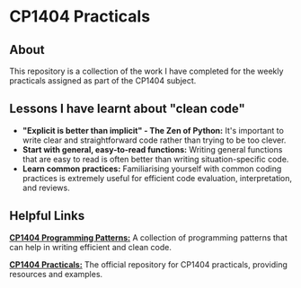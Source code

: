 # CP1404 Practicals

## About

This repository is a collection of the work I have completed for the weekly practicals assigned as part of the CP1404
subject.

## Lessons I have learnt about "clean code"

- **"Explicit is better than implicit" - The Zen of Python:** It's important to write clear and straightforward code
  rather than trying to be too clever.
- **Start with general, easy-to-read functions:** Writing general functions that are easy to read is often better than
  writing situation-specific code.
- **Learn common practices:** Familiarising yourself with common coding practices is extremely useful for efficient code
  evaluation, interpretation, and reviews.

## Helpful Links

[**CP1404 Programming Patterns:**](https://github.com/CP1404/Starter/wiki/Programming-Patterns) A collection of
programming patterns that can help in writing efficient and clean code.

[**CP1404 Practicals:**](https://github.com/CP1404/Practicals) The official repository for CP1404 practicals, providing
resources and examples.
